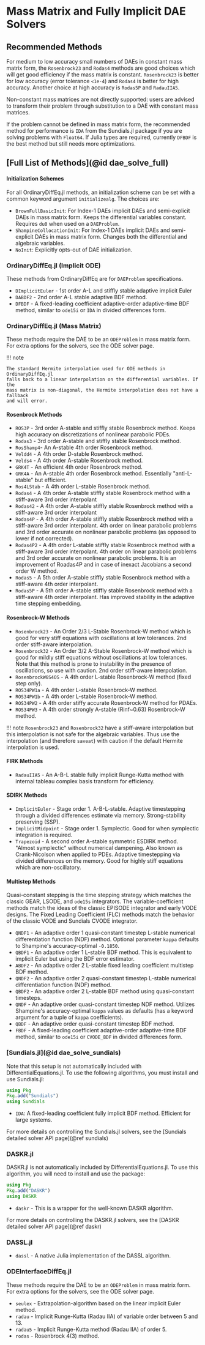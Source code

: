 # Mass Matrix and Fully Implicit DAE Solvers

## Recommended Methods

For medium to low accuracy small numbers of DAEs in constant mass matrix form,
the  `Rosenbrock23` and `Rodas4` methods are good choices which will get good
efficiency if the mass matrix is constant. `Rosenbrock23` is better for low
accuracy (error tolerance `<1e-4`) and `Rodas4` is better for high accuracy.
Another choice at high accuracy is `Rodas5P` and `RadauIIA5`.

Non-constant mass matrices are not directly supported: users are advised to
transform their problem through substitution to a DAE with constant mass
matrices.

If the problem cannot be defined in mass matrix form, the recommended method for
performance is `IDA` from the Sundials.jl package if you are solving problems with
`Float64`. If Julia types are required, currently `DFBDF` is the best method
but still needs more optimizations.

## [Full List of Methods](@id dae_solve_full)

#### Initialization Schemes

For all OrdinaryDiffEq.jl methods, an initialization scheme can be set with a
common keyword argument `initializealg`. The choices are:

  - `BrownFullBasicInit`: For Index-1 DAEs implicit DAEs and semi-explicit
    DAEs in mass matrix form. Keeps the differential variables constant. Requires
    `du0` when used on a `DAEProblem`.
  - `ShampineCollocationInit`: For Index-1 DAEs implicit DAEs and semi-explicit
    DAEs in mass matrix form. Changes both the differential and algebraic variables.
  - `NoInit`: Explicitly opts-out of DAE initialization.

### OrdinaryDiffEq.jl (Implicit ODE)

These methods from OrdinaryDiffEq are for `DAEProblem` specifications.

  - `DImplicitEuler` - 1st order A-L and stiffly stable adaptive implicit Euler
  - `DABDF2` - 2nd order A-L stable adaptive BDF method.
  - `DFBDF` - A fixed-leading coefficient adaptive-order adaptive-time BDF method,
    similar to `ode15i` or `IDA` in divided differences form.

### OrdinaryDiffEq.jl (Mass Matrix)

These methods require the DAE to be an `ODEProblem` in mass matrix form. For
extra options for the solvers, see the ODE solver page.

!!! note
    
    The standard Hermite interpolation used for ODE methods in OrdinaryDiffEq.jl
    falls back to a linear interpolation on the differential variables. If the
    mass matrix is non-diagonal, the Hermite interpolation does not have a fallback
    and will error.

#### Rosenbrock Methods

  - `ROS3P` - 3rd order A-stable and stiffly stable Rosenbrock method. Keeps high
    accuracy on discretizations of nonlinear parabolic PDEs.
  - `Rodas3` - 3rd order A-stable and stiffly stable Rosenbrock method.
  - `RosShamp4`- An A-stable 4th order Rosenbrock method.
  - `Veldd4` - A 4th order D-stable Rosenbrock method.
  - `Velds4` - A 4th order A-stable Rosenbrock method.
  - `GRK4T` - An efficient 4th order Rosenbrock method.
  - `GRK4A` - An A-stable 4th order Rosenbrock method. Essentially "anti-L-stable"
    but efficient.
  - `Ros4LStab` - A 4th order L-stable Rosenbrock method.
  - `Rodas4` - A 4th order A-stable stiffly stable Rosenbrock method with a
    stiff-aware 3rd order interpolant
  - `Rodas42` - A 4th order A-stable stiffly stable Rosenbrock method with a
    stiff-aware 3rd order interpolant
  - `Rodas4P` - A 4th order A-stable stiffly stable Rosenbrock method with a
    stiff-aware 3rd order interpolant. 4th order on linear parabolic problems
    and 3rd order accurate on nonlinear parabolic problems (as opposed to lower
    if not corrected).
  - `Rodas4P2` - A 4th order L-stable stiffly stable Rosenbrock method with a stiff-aware
    3rd order interpolant. 4th order on linear parabolic problems and 3rd order accurate
    on nonlinear parabolic problems. It is an improvement of Roadas4P and in case of
    inexact Jacobians a second order W method.
  - `Rodas5` - A 5th order A-stable stiffly stable Rosenbrock method with a stiff-aware
    4th order interpolant.
  - `Rodas5P` - A 5th order A-stable stiffly stable Rosenbrock method with a stiff-aware
    4th order interpolant. Has improved stability in the adaptive time stepping embedding.

#### Rosenbrock-W Methods

  - `Rosenbrock23` - An Order 2/3 L-Stable Rosenbrock-W method which is good for very stiff equations with oscillations at low tolerances. 2nd order stiff-aware interpolation.
  - `Rosenbrock32` - An Order 3/2 A-Stable Rosenbrock-W method which is good for mildly stiff equations without oscillations at low tolerances. Note that this method is prone to instability in the presence of oscillations, so use with caution. 2nd order stiff-aware interpolation.
  - `RosenbrockW6S4OS` - A 4th order L-stable Rosenbrock-W method (fixed step only).
  - `ROS34PW1a` - A 4th order L-stable Rosenbrock-W method.
  - `ROS34PW1b` - A 4th order L-stable Rosenbrock-W method.
  - `ROS34PW2` - A 4th order stiffy accurate Rosenbrock-W method for PDAEs.
  - `ROS34PW3` - A 4th order strongly A-stable (Rinf~0.63) Rosenbrock-W method.

!!! note
    `Rosenbrock23` and `Rosenbrock32` have a stiff-aware interpolation but this interpolation is not safe for the algebraic variables.
    Thus use the interpolation (and therefore `saveat`) with caution if the default Hermite interpolation is used.

#### FIRK Methods

  - `RadauIIA5` - An A-B-L stable fully implicit Runge-Kutta method with internal
    tableau complex basis transform for efficiency.

#### SDIRK Methods

  - `ImplicitEuler` - Stage order 1. A-B-L-stable. Adaptive
    timestepping through a divided differences estimate via memory. Strong-stability
    preserving (SSP).
  - `ImplicitMidpoint` - Stage order 1. Symplectic. Good for when symplectic
    integration is required.
  - `Trapezoid` - A second order A-stable symmetric ESDIRK method. "Almost
    symplectic" without numerical dampening. Also known as Crank-Nicolson when
    applied to PDEs. Adaptive timestepping via divided differences on the memory.
    Good for highly stiff equations which are non-oscillatory.

#### Multistep Methods

Quasi-constant stepping is the time stepping strategy which matches the classic
GEAR, LSODE,  and `ode15s` integrators. The variable-coefficient methods match
the ideas of the classic EPISODE integrator and early VODE designs. The Fixed
Leading Coefficient (FLC) methods match the behavior of the classic VODE and
Sundials CVODE integrator.

  - `QNDF1` - An adaptive order 1 quasi-constant timestep L-stable numerical
    differentiation function (NDF) method. Optional parameter `kappa` defaults
    to Shampine's accuracy-optimal `-0.1850`.
  - `QBDF1` - An adaptive order 1 L-stable BDF method. This is equivalent to
    implicit Euler but using the BDF error estimator.
  - `ABDF2` - An adaptive order 2 L-stable fixed leading coefficient multistep
    BDF method.
  - `QNDF2` - An adaptive order 2 quasi-constant timestep L-stable numerical
    differentiation function (NDF) method.
  - `QBDF2` - An adaptive order 2 L-stable BDF method using quasi-constant timesteps.
  - `QNDF` - An adaptive order quasi-constant timestep NDF method. Utilizes
    Shampine's accuracy-optimal `kappa` values as defaults (has a keyword argument
    for a tuple of `kappa` coefficients).
  - `QBDF` - An adaptive order quasi-constant timestep BDF method.
  - `FBDF` - A fixed-leading coefficient adaptive-order adaptive-time BDF method,
    similar to `ode15i` or `CVODE_BDF` in divided differences form.

### [Sundials.jl](@id dae_solve_sundials)

Note that this setup is not automatically included with DifferentialEquations.jl.
To use the following algorithms, you must install and use Sundials.jl:

```julia
using Pkg
Pkg.add("Sundials")
using Sundials
```

  - `IDA`: A fixed-leading coefficient fully implicit BDF method. Efficient for large systems.

For more details on controlling the Sundials.jl solvers, see the
[Sundials detailed solver API page](@ref sundials)

### DASKR.jl

DASKR.jl is not automatically included by DifferentialEquations.jl. To use this
algorithm, you will need to install and use the package:

```julia
using Pkg
Pkg.add("DASKR")
using DASKR
```

  - `daskr` - This is a wrapper for the well-known DASKR algorithm.

For more details on controlling the DASKR.jl solvers, see the
[DASKR detailed solver API page](@ref daskr)

### DASSL.jl

  - `dassl` - A native Julia implementation of the DASSL algorithm.

### ODEInterfaceDiffEq.jl

These methods require the DAE to be an `ODEProblem` in mass matrix form. For
extra options for the solvers, see the ODE solver page.

  - `seulex` - Extrapolation-algorithm based on the linear implicit Euler method.
  - `radau` - Implicit Runge-Kutta (Radau IIA) of variable order between 5 and 13.
  - `radau5` - Implicit Runge-Kutta method (Radau IIA) of order 5.
  - `rodas` - Rosenbrock 4(3) method.
